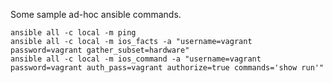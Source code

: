 Some sample ad-hoc ansible commands.
```
ansible all -c local -m ping
ansible all -c local -m ios_facts -a "username=vagrant password=vagrant gather_subset=hardware"
ansible all -c local -m ios_command -a "username=vagrant password=vagrant auth_pass=vagrant authorize=true commands='show run'"
```

